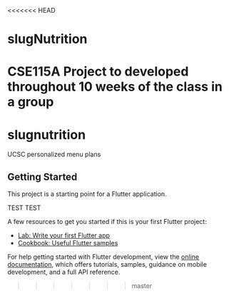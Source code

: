 <<<<<<< HEAD
# slugNutrition
CSE115A Project to developed throughout 10 weeks of the class in a group 
=======
# slugnutrition

UCSC personalized menu plans

## Getting Started

This project is a starting point for a Flutter application.

TEST TEST

A few resources to get you started if this is your first Flutter project:

- [Lab: Write your first Flutter app](https://docs.flutter.dev/get-started/codelab)
- [Cookbook: Useful Flutter samples](https://docs.flutter.dev/cookbook)

For help getting started with Flutter development, view the
[online documentation](https://docs.flutter.dev/), which offers tutorials,
samples, guidance on mobile development, and a full API reference.
>>>>>>> master